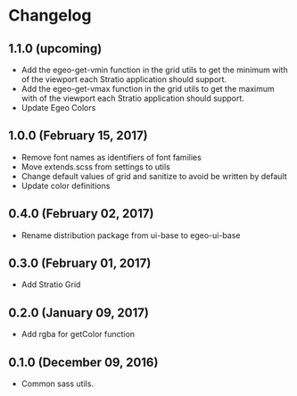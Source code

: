 # Changelog

## 1.1.0 (upcoming)

* Add the egeo-get-vmin function in the grid utils to get the minimum with of the viewport each Stratio application should support.
* Add the egeo-get-vmax function in the grid utils to get the maximum with of the viewport each Stratio application should support.
* Update Egeo Colors

## 1.0.0 (February 15, 2017)

* Remove font names as identifiers of font families
* Move extends.scss from settings to utils
* Change default values of grid and sanitize to avoid be written by default
* Update color definitions

## 0.4.0 (February 02, 2017)

* Rename distribution package from ui-base to egeo-ui-base

## 0.3.0 (February 01, 2017)

* Add Stratio Grid

## 0.2.0 (January 09, 2017)

* Add rgba for getColor function

## 0.1.0 (December 09, 2016)

* Common sass utils.